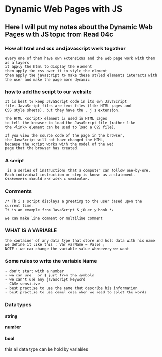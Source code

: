 # Dynamic Web Pages with JS
## Here I will put my notes about the Dynamic Web Pages with JS topic from Read 04c

### How all html and css and javascript work togother 
    every one of them have own extensions and the web page work with them as a layers 
    it apply the html to display the element 
    then apply the css over it to style the element 
    then apply the javascript to make these styled elements interacts with the user and make the page more dynamic

### how to add the script to our website

    It is best to keep JavaScript code in its own JavaScript
    file. JavaScript files are text files (like HTML pages and
    CSS style sheets), but they have the . j s extension.

    The HTML <script> element is used in HTML pages
    to tell the browser to load the JavaScript file (rather like
    the <link> element can be used to load a CSS file).

    If you view the source code of the page in the browser,
    the JavaScript will not have changed the HTML,
    because the script works with the model of the web
    page that the browser has created. 

### A script
     is a series of instructions that a computer can follow one-by-one.
    Each individual instruction or step is known as a statement.
    Statements should end with a semicolon. 

### Comments
    /* Th i s script displays a greeting to the user based upon the current time.
    It is an example from JavaScript & jQuer y book */

    we can make line comment or multiline comment

### WHAT IS A VARIABLE
    the container of any data type that store and hold data with his name 
    we define it like this : Var varName = Value ;
    NOTE : we can change the variable value whenevery we want 

### Some rules to write the variable Name
    - don't start with a number
    - we can use _ or $ just from the symbols
    - we can't use any javascript keyword 
    - CASe sensitive 
    - best practise to use the name that describe his information 
    - best practise to use camel case when we need to splet the words

### Data types 
#### string
#### number
#### bool
this all data type can be hold by variables 
